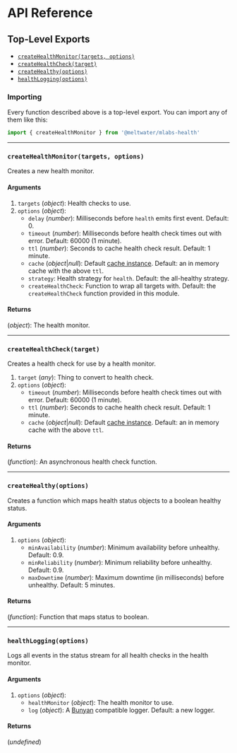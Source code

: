 # API Reference

## Top-Level Exports

- [`createHealthMonitor(targets, options)`](#createhealthmonitortargets-options)
- [`createHealthCheck(target)`](#createhealthchecktarget)
- [`createHealthy(options)`](#createhealthyoptions)
- [`healthLogging(options)`](#healthloggingoptions)

### Importing

Every function described above is a top-level export.
You can import any of them like this:

```js
import { createHealthMonitor } from '@meltwater/mlabs-health'
```

---
### `createHealthMonitor(targets, options)`

Creates a new health monitor.

#### Arguments

1. `targets` (*object*): Health checks to use.
2. `options` (*object*):
    - `delay` (*number*): Milliseconds before `health` emits first event.
      Default: 0.
    - `timeout` (*number*): Milliseconds before health check times out with error.
      Default: 60000 (1 minute).
    - `ttl` (*number*): Seconds to cache health check result.
      Default: 1 minute.
    - `cache` (*object*|*null*): Default [cache instance][node-cache-manager].
      Default: an in memory cache with the above `ttl`.
    - `strategy`: Health strategy for `health`.
      Default: the all-healthy strategy.
    - `createHealthCheck`: Function to wrap all targets with.
      Default: the `createHealthCheck` function provided in this module.

#### Returns

(*object*): The health monitor.

---
### `createHealthCheck(target)`

Creates a health check for use by a health monitor.

1. `target` (*any*): Thing to convert to health check.
2. `options` (*object*):
    - `timeout` (*number*): Milliseconds before health check times out with error.
      Default: 60000 (1 minute).
    - `ttl` (*number*): Seconds to cache health check result.
      Default: 1 minute.
    - `cache` (*object*|*null*): Default [cache instance][node-cache-manager].
      Default: an in memory cache with the above `ttl`.

#### Returns

(*function*): An asynchronous health check function.

---
### `createHealthy(options)`

Creates a function which maps health status objects to a boolean healthy status.

#### Arguments

1. `options` (*object*):
    - `minAvailability` (*number*): Minimum availability before unhealthy.
      Default: 0.9.
    - `minReliability` (*number*): Minimum reliability before unhealthy.
      Default: 0.9.
    - `maxDowntime` (*number*): Maximum downtime (in milliseconds) before unhealthy.
      Default: 5 minutes.

#### Returns

(*function*): Function that maps status to boolean.

---
### `healthLogging(options)`

Logs all events in the status stream
for all health checks in the health monitor.

#### Arguments

1. `options` (*object*):
    - `healthMonitor` (*object*): The health monitor to use.
    - `log` (*object*): A [Bunyan] compatible logger.
      Default: a new logger.

#### Returns

(*undefined*)

[Bunyan]: https://github.com/trentm/node-bunyan
[node-cache-manager]: https://github.com/BryanDonovan/node-cache-manager
